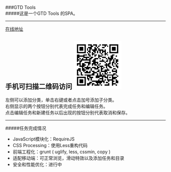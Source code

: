 ###GTD Tools  
#####这是一个GTD Tools 的SPA。  

--- 
[在线地址](http://fiona23.github.io/GTD_todo_list/dist/index.html)  

手机可扫描二维码访问
![扫描二维码访问](dist/img/qr.png)  
--- 
左侧可以添加分类，单击右键或者点击加号添加子分类。  
右侧显示的两个按钮分别代表完成任务和编辑任务。  
点击编辑任务和新建任务以后出现的按钮分别代表取消和保存。  

---
#####任务完成情况
* JavaScript模块化：RequireJS
* CSS Processing：使用Less重构代码
* 前端工程化：grunt ( uglify, less, cssmin, copy )
* 适配移动端：可正常浏览，滑动特效以及添加任务和目录
* 安全和性能优化：进行中